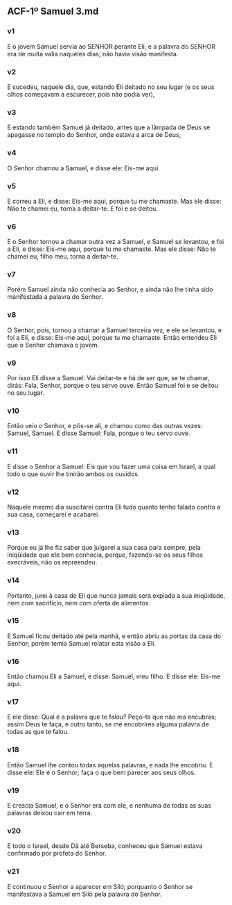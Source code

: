 ## ACF-1º Samuel 3.md
### v1
 E o jovem Samuel servia ao SENHOR perante Eli; e a palavra do SENHOR era de muita valia naqueles dias; não havia visão manifesta.
### v2
 E sucedeu, naquele dia, que, estando Eli deitado no seu lugar (e os seus olhos começavam a escurecer, pois não podia ver),
### v3
 E estando também Samuel já deitado, antes que a lâmpada de Deus se apagasse no templo do Senhor, onde estava a arca de Deus,
### v4
 O Senhor chamou a Samuel, e disse ele: Eis-me aqui.
### v5
 E correu a Eli, e disse: Eis-me aqui, porque tu me chamaste. Mas ele disse: Não te chamei eu, torna a deitar-te. E foi e se deitou.
### v6
 E o Senhor tornou a chamar outra vez a Samuel, e Samuel se levantou, e foi a Eli, e disse: Eis-me aqui, porque tu me chamaste. Mas ele disse: Não te chamei eu, filho meu, torna a deitar-te.
### v7
 Porém Samuel ainda não conhecia ao Senhor, e ainda não lhe tinha sido manifestada a palavra do Senhor.
### v8
 O Senhor, pois, tornou a chamar a Samuel terceira vez, e ele se levantou, e foi a Eli, e disse: Eis-me aqui, porque tu me chamaste. Então entendeu Eli que o Senhor chamava o jovem.
### v9
 Por isso Eli disse a Samuel: Vai deitar-te e há de ser que, se te chamar, dirás: Fala, Senhor, porque o teu servo ouve. Então Samuel foi e se deitou no seu lugar.
### v10
 Então veio o Senhor, e pôs-se ali, e chamou como das outras vezes: Samuel, Samuel. E disse Samuel: Fala, porque o teu servo ouve.
### v11
 E disse o Senhor a Samuel: Eis que vou fazer uma coisa em Israel, a qual todo o que ouvir lhe tinirão ambos os ouvidos.
### v12
 Naquele mesmo dia suscitarei contra Eli tudo quanto tenho falado contra a sua casa, começarei e acabarei.
### v13
 Porque eu já lhe fiz saber que julgarei a sua casa para sempre, pela iniqüidade que ele bem conhecia, porque, fazendo-se os seus filhos execráveis, não os repreendeu.
### v14
 Portanto, jurei à casa de Eli que nunca jamais será expiada a sua iniqüidade, nem com sacrifício, nem com oferta de alimentos.
### v15
 E Samuel ficou deitado até pela manhã, e então abriu as portas da casa do Senhor; porém temia Samuel relatar esta visão a Eli.
### v16
 Então chamou Eli a Samuel, e disse: Samuel, meu filho. E disse ele: Eis-me aqui.
### v17
 E ele disse: Qual é a palavra que te falou? Peço-te que não ma encubras; assim Deus te faça, e outro tanto, se me encobrires alguma palavra de todas as que te falou.
### v18
 Então Samuel lhe contou todas aquelas palavras, e nada lhe encobriu. E disse ele: Ele é o Senhor; faça o que bem parecer aos seus olhos.
### v19
 E crescia Samuel, e o Senhor era com ele, e nenhuma de todas as suas palavras deixou cair em terra.
### v20
 E todo o Israel, desde Dã até Berseba, conheceu que Samuel estava confirmado por profeta do Senhor.
### v21
 E continuou o Senhor a aparecer em Siló; porquanto o Senhor se manifestava a Samuel em Siló pela palavra do Senhor.
